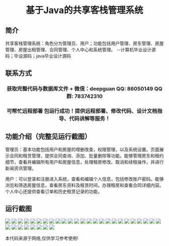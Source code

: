 <p><h1 align="center">基于Java的共享客栈管理系统</h1></p>

## 简介
共享客栈管理系统：角色分为管理员、用户；功能包括用户管理、房东管理、房屋管理、房屋出租管理、合同管理、个人中心和系统管理。    --计算机毕业设计源码；毕设源码；java毕业设计源码


## 联系方式
<p><h3 align="center">获取完整代码与数据库文件 + 微信：deepguan QQ: 86050149 QQ群: 783742310</h3></p>
<p><h3 align="center">可帮忙远程部署 包运行成功！提供远程部署、修改代码、设计文档指导、代码讲解等服务！</h3></p>

## 功能介绍（完整见运行截图）
管理员：基本功能包括用户和房屋的增删改查，权限管理，以及系统设置。页面展示合同和租赁管理，提供合同查询、添加、批量删除等功能。能够管理房东和租约细节，查看并编辑所有用户和房屋信息，处理租房修改、取消和续租操作，并进行新闻资讯管理。

用户：可以登录和注册进入系统，查看和编辑个人信息，包括修改账户密码。能够浏览和筛选房屋信息，查看房东资料及租赁时间，办理租房和查看合同详细内容。个人中心还提供查看订单和历史租赁记录的功能。


## 运行截图
![](https://bs-1329754181.cos.ap-shanghai.myqcloud.com/ssm/JavaSharedInnManagementSystem/img/001.jpg)
![](https://bs-1329754181.cos.ap-shanghai.myqcloud.com/ssm/JavaSharedInnManagementSystem/img/002.jpg)
![](https://bs-1329754181.cos.ap-shanghai.myqcloud.com/ssm/JavaSharedInnManagementSystem/img/003.jpg)
![](https://bs-1329754181.cos.ap-shanghai.myqcloud.com/ssm/JavaSharedInnManagementSystem/img/004.jpg)
![](https://bs-1329754181.cos.ap-shanghai.myqcloud.com/ssm/JavaSharedInnManagementSystem/img/005.jpg)
![](https://bs-1329754181.cos.ap-shanghai.myqcloud.com/ssm/JavaSharedInnManagementSystem/img/006.jpg)
![](https://bs-1329754181.cos.ap-shanghai.myqcloud.com/ssm/JavaSharedInnManagementSystem/img/007.jpg)
![](https://bs-1329754181.cos.ap-shanghai.myqcloud.com/ssm/JavaSharedInnManagementSystem/img/008.jpg)
![](https://bs-1329754181.cos.ap-shanghai.myqcloud.com/ssm/JavaSharedInnManagementSystem/img/009.jpg)
![](https://bs-1329754181.cos.ap-shanghai.myqcloud.com/ssm/JavaSharedInnManagementSystem/img/010.jpg)
![](https://bs-1329754181.cos.ap-shanghai.myqcloud.com/ssm/JavaSharedInnManagementSystem/img/011.jpg)
![](https://bs-1329754181.cos.ap-shanghai.myqcloud.com/ssm/JavaSharedInnManagementSystem/img/012.jpg)
![](https://bs-1329754181.cos.ap-shanghai.myqcloud.com/ssm/JavaSharedInnManagementSystem/img/013.jpg)
![](https://bs-1329754181.cos.ap-shanghai.myqcloud.com/ssm/JavaSharedInnManagementSystem/img/014.jpg)
![](https://bs-1329754181.cos.ap-shanghai.myqcloud.com/ssm/JavaSharedInnManagementSystem/img/015.jpg)
![](https://bs-1329754181.cos.ap-shanghai.myqcloud.com/ssm/JavaSharedInnManagementSystem/img/016.jpg)
![](https://bs-1329754181.cos.ap-shanghai.myqcloud.com/ssm/JavaSharedInnManagementSystem/img/017.jpg)
![](https://bs-1329754181.cos.ap-shanghai.myqcloud.com/ssm/JavaSharedInnManagementSystem/img/018.jpg)
![](https://bs-1329754181.cos.ap-shanghai.myqcloud.com/ssm/JavaSharedInnManagementSystem/img/019.jpg)
![](https://bs-1329754181.cos.ap-shanghai.myqcloud.com/ssm/JavaSharedInnManagementSystem/img/020.jpg)
![](https://bs-1329754181.cos.ap-shanghai.myqcloud.com/ssm/JavaSharedInnManagementSystem/img/021.jpg)
![](https://bs-1329754181.cos.ap-shanghai.myqcloud.com/ssm/JavaSharedInnManagementSystem/img/022.jpg)
![](https://bs-1329754181.cos.ap-shanghai.myqcloud.com/ssm/JavaSharedInnManagementSystem/img/023.jpg)
![](https://bs-1329754181.cos.ap-shanghai.myqcloud.com/ssm/JavaSharedInnManagementSystem/img/024.jpg)
![](https://bs-1329754181.cos.ap-shanghai.myqcloud.com/ssm/JavaSharedInnManagementSystem/img/025.jpg)
![](https://bs-1329754181.cos.ap-shanghai.myqcloud.com/ssm/JavaSharedInnManagementSystem/img/026.jpg)
![](https://bs-1329754181.cos.ap-shanghai.myqcloud.com/ssm/JavaSharedInnManagementSystem/img/027.jpg)
![](https://bs-1329754181.cos.ap-shanghai.myqcloud.com/ssm/JavaSharedInnManagementSystem/img/028.jpg)
![](https://bs-1329754181.cos.ap-shanghai.myqcloud.com/ssm/JavaSharedInnManagementSystem/img/029.jpg)
![](https://bs-1329754181.cos.ap-shanghai.myqcloud.com/ssm/JavaSharedInnManagementSystem/img/030.jpg)
![](https://bs-1329754181.cos.ap-shanghai.myqcloud.com/ssm/JavaSharedInnManagementSystem/img/031.jpg)
![](https://bs-1329754181.cos.ap-shanghai.myqcloud.com/ssm/JavaSharedInnManagementSystem/img/032.jpg)
![](https://bs-1329754181.cos.ap-shanghai.myqcloud.com/ssm/JavaSharedInnManagementSystem/img/033.jpg)

<p>本代码来源于网络,仅供学习参考使用!</p>
